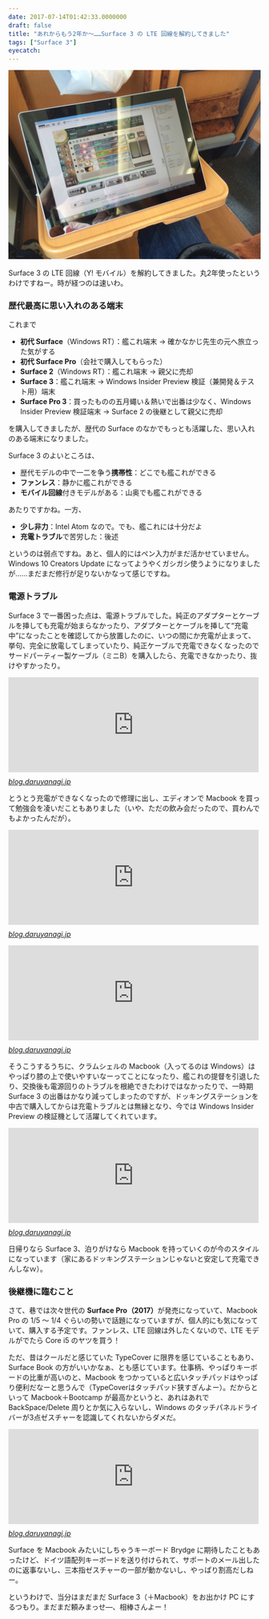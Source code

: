 ```yaml
---
date: 2017-07-14T01:42:33.0000000
draft: false
title: "あれからもう2年か～……Surface 3 の LTE 回線を解約してきました"
tags: ["Surface 3"]
eyecatch: 
---
```

<p><span itemscope itemtype="http://schema.org/Photograph"><img src="20170714005945.png" alt="f:id:daruyanagi:20170714005945p:plain" title="f:id:daruyanagi:20170714005945p:plain" class="hatena-fotolife" itemprop="image"></span></p><p>Surface 3 の LTE 回線（Y! モバイル）を解約してきました。丸2年使ったというわけですねー。時が経つのは速いわ。</p>

<div class="section">
<h3>歴代最高に思い入れのある端末</h3>
<p>これまで</p>

<ul>
<li><b>初代 Surface</b>（Windows RT）：艦これ端末 → 確かなかじ先生の元へ旅立った気がする</li>
<li><b>初代 Surface Pro</b>（会社で購入してもらった）</li>
<li><b>Surface 2</b>（Windows RT）：艦これ端末 → 親父に売却</li>
<li><b>Surface 3</b>：艦これ端末 → Windows Insider Preview 検証（兼開発＆テスト用）端末</li>
<li><b>Surface Pro 3</b>：買ったものの五月蠅い＆熱いで出番は少なく、Windows Insider Preview 検証端末 → Surface 2 の後継として親父に売却</li>
</ul><p>を購入してきましたが、歴代の Surface のなかでもっとも活躍した、思い入れのある端末になりました。</p><p>Surface 3 のよいところは、</p>

<ul>
<li>歴代モデルの中で一二を争う<b>携帯性</b>：どこでも艦これができる</li>
<li><b>ファンレス</b>：静かに艦これができる</li>
<li><b>モバイル回線</b>付きモデルがある：山奥でも艦これができる</li>
</ul><p>あたりですかね。一方、</p>

<ul>
<li><b>少し非力</b>：Intel Atom なので。でも、艦これには十分だよ</li>
<li><b>充電トラブル</b>で苦労した：後述</li>
</ul><p>というのは弱点ですね。あと、個人的にはペン入力がまだ活かせていません。Windows 10 Creators Update になってようやくガシガシ使うようになりましたが……まだまだ修行が足りないかなって感じですね。</p>

</div>
<div class="section">
<h3>電源トラブル</h3>
<p>Surface 3 で一番困った点は、電源トラブルでした。純正のアダプターとケーブルを挿しても充電が始まらなかったり、アダプターとケーブルを挿して“充電中”になったことを確認してから放置したのに、いつの間にか充電が止まって、挙句、完全に放電してしまっていたり、純正ケーブルで充電できなくなったのでサードパーティー製ケーブル（ミニB）を購入したら、充電できなかったり、抜けやすかったり。</p><p><iframe src="https://hatenablog-parts.com/embed?url=http%3A%2F%2Fblog.daruyanagi.jp%2Fentry%2F2015%2F09%2F27%2F115242" title="Surface 3 を充電するときに気をつけたいこと - だるろぐ" class="embed-card embed-blogcard" scrolling="no" frameborder="0" style="display: block; width: 100%; height: 190px; max-width: 500px; margin: 10px 0px;"></iframe><cite class="hatena-citation"><a href="http://blog.daruyanagi.jp/entry/2015/09/27/115242">blog.daruyanagi.jp</a></cite></p><p>とうとう充電ができなくなったので修理に出し、エディオンで Macbook を買って勉強会を凌いだこともありました（いや、ただの飲み会だったので、買わんでもよかったんだが）。</p><p><iframe src="https://hatenablog-parts.com/embed?url=http%3A%2F%2Fblog.daruyanagi.jp%2Fentry%2F2016%2F06%2F12%2F231047" title="Surface 3 が充電できなくなったので、急遽古い“新しい Macbook”を買った - だるろぐ" class="embed-card embed-blogcard" scrolling="no" frameborder="0" style="display: block; width: 100%; height: 190px; max-width: 500px; margin: 10px 0px;"></iframe><cite class="hatena-citation"><a href="http://blog.daruyanagi.jp/entry/2016/06/12/231047">blog.daruyanagi.jp</a></cite></p><p><iframe src="https://hatenablog-parts.com/embed?url=http%3A%2F%2Fblog.daruyanagi.jp%2Fentry%2F2016%2F07%2F01%2F072002" title="Surface 3 がおニューになった件について - だるろぐ" class="embed-card embed-blogcard" scrolling="no" frameborder="0" style="display: block; width: 100%; height: 190px; max-width: 500px; margin: 10px 0px;"></iframe><cite class="hatena-citation"><a href="http://blog.daruyanagi.jp/entry/2016/07/01/072002">blog.daruyanagi.jp</a></cite></p><p>そうこうするうちに、クラムシェルの Macbook（入ってるのは Windows）はやっぱり膝の上で使いやすいなーってことになったり、艦これの提督を引退したり、交換後も電源回りのトラブルを根絶できたわけではなかったりで、一時期 Surface 3 の出番はかなり減ってしまったのですが、ドッキングステーションを中古で購入してからは充電トラブルとは無縁となり、今では Windows Insider Preview の検証機として活躍してくれています。 </p><p><iframe src="https://hatenablog-parts.com/embed?url=http%3A%2F%2Fblog.daruyanagi.jp%2Fentry%2F2017%2F05%2F10%2F185255" title="いまさらながら Surface 3 のドックを買った - だるろぐ" class="embed-card embed-blogcard" scrolling="no" frameborder="0" style="display: block; width: 100%; height: 190px; max-width: 500px; margin: 10px 0px;"></iframe><cite class="hatena-citation"><a href="http://blog.daruyanagi.jp/entry/2017/05/10/185255">blog.daruyanagi.jp</a></cite></p><p>日帰りなら Surface 3、泊りがけなら Macbook を持っていくのが今のスタイルになっています（家にあるドッキングステーションじゃないと安定して充電できんしなｗ）。</p>

</div>
<div class="section">
<h3>後継機に臨むこと</h3>
<p>さて、巷では次々世代の <b>Surface Pro（2017）</b>が発売になっていて、Macbook Pro の 1/5 ～ 1/4 ぐらいの勢いで話題になっていますが、個人的にも気になっていて、購入する予定です。ファンレス、LTE 回線は外したくないので、LTE モデルがでたら Core i5 のヤツを買う！</p><p>ただ、昔はクールだと感じていた TypeCover に限界を感じていることもあり、Surface Book の方がいいかなぁ、とも感じています。仕事柄、やっぱりキーボードの比重が高いのと、Macbook をつかっていると広いタッチパッドはやっぱり便利だなーと思うんで（TypeCoverはタッチパッド狭すぎんよー）。だからといって Macbook＋Bootcamp が最高かというと、あれはあれで BackSpace/Delete 周りとか気に入らないし、Windows のタッチパネルドライバーが3点ゼスチャーを認識してくれないからダメだ。</p><p><iframe src="https://hatenablog-parts.com/embed?url=http%3A%2F%2Fblog.daruyanagi.jp%2Fentry%2F2017%2F06%2F21%2F160750" title="Surface タブレットをクラムシェルノートにしちゃう BRYDGE を買ったんだけど - だるろぐ" class="embed-card embed-blogcard" scrolling="no" frameborder="0" style="display: block; width: 100%; height: 190px; max-width: 500px; margin: 10px 0px;"></iframe><cite class="hatena-citation"><a href="http://blog.daruyanagi.jp/entry/2017/06/21/160750">blog.daruyanagi.jp</a></cite></p><p>Surface を Macbook みたいにしちゃうキーボード Brydge に期待したこともあったけど、ドイツ語配列キーボードを送り付けられて、サポートのメール出したのに返事ないし、三本指ゼスチャーの一部が動かないし、やっぱり割高だしねー。</p><p>というわけで、当分はまだまだ Surface 3（＋Macbook）をお出かけ PC にするつもり。まだまだ頼みまっせ―、相棒さんよー！</p>

</div>